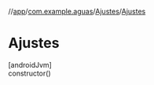 //[app](../../../index.md)/[com.example.aguas](../index.md)/[Ajustes](index.md)/[Ajustes](-ajustes.md)

# Ajustes

[androidJvm]\
constructor()
